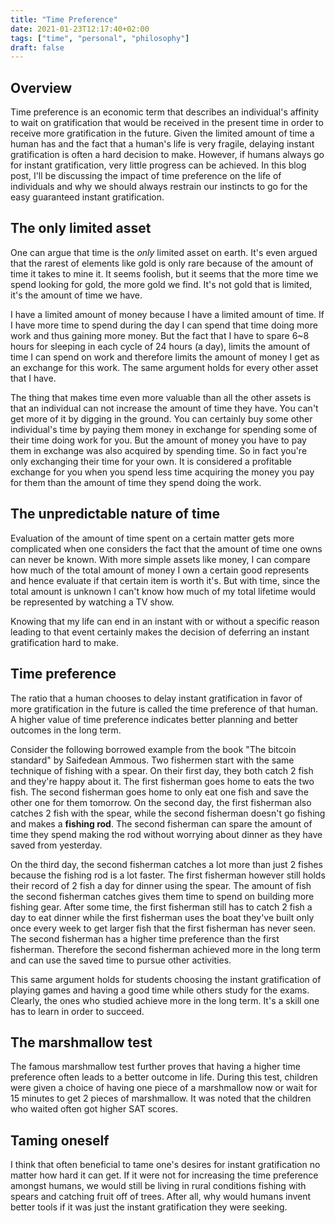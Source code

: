 ```yaml
---
title: "Time Preference"
date: 2021-01-23T12:17:40+02:00
tags: ["time", "personal", "philosophy"]
draft: false
---
```


## Overview

Time preference is an economic term that describes an individual's affinity to wait on gratification that would be received in the present time in order to receive more gratification in the future. Given the limited amount of time a human has and the fact that a human's life is very fragile, delaying instant gratification is often a hard decision to make. However, if humans always go for instant gratification, very little progress can be achieved. In this blog post, I'll be discussing the impact of time preference on the life of individuals and why we should always restrain our instincts to go for the easy guaranteed instant gratification.

## The only limited asset

One can argue that time is the _only_ limited asset on earth. It's even argued that the rarest of elements like gold is only rare because of the amount of time it takes to mine it. It seems foolish, but it seems that the more time we spend looking for gold, the more gold we find. It's not gold that is limited, it's the amount of time we have.

I have a limited amount of money because I have a limited amount of time. If I have more time to spend during the day I can spend that time doing more work and thus gaining more money. But the fact that I have to spare 6~8 hours for sleeping in each cycle of 24 hours (a day), limits the amount of time I can spend on work and therefore limits the amount of money I get as an exchange for this work. The same argument holds for every other asset that I have.

The thing that makes time even more valuable than all the other assets is that an individual can not increase the amount of time they have. You can't get more of it by digging in the ground. You can certainly buy some other individual's time by paying them money in exchange for spending some of their time doing work for you. But the amount of money you have to pay them in exchange was also acquired by spending time. So in fact you're only exchanging their time for your own. It is considered a profitable exchange for you when you spend less time acquiring the money you pay for them than the amount of time they spend doing the work.

## The unpredictable nature of time

Evaluation of the amount of time spent on a certain matter gets more complicated when one considers the fact that the amount of time one owns can never be known. With more simple assets like money, I can compare how much of the total amount of money I own a certain good represents and hence evaluate if that certain item is worth it's. But with time, since the total amount is unknown I can't know how much of my total lifetime would be represented by watching a TV show.

Knowing that my life can end in an instant with or without a specific reason leading to that event certainly makes the decision of deferring an instant gratification hard to make.

## Time preference

The ratio that a human chooses to delay instant gratification in favor of more gratification in the future is called the time preference of that human. A higher value of time preference indicates better planning and better outcomes in the long term.

Consider the following borrowed example from the book "The bitcoin standard" by Saifedean Ammous. Two fishermen start with the same technique of fishing with a spear. On their first day, they both catch 2 fish and they're happy about it. The first fisherman goes home to eats the two fish. The second fisherman goes home to only eat one fish and save the other one for them tomorrow. On the second day, the first fisherman also catches 2 fish with the spear, while the second fisherman doesn't go fishing and makes a **fishing rod**. The second fisherman can spare the amount of time they spend making the rod without worrying about dinner as they have saved from yesterday.

On the third day, the second fisherman catches a lot more than just 2 fishes because the fishing rod is a lot faster. The first fisherman however still holds their record of 2 fish a day for dinner using the spear. The amount of fish the second fisherman catches gives them time to spend on building more fishing gear. After some time, the first fisherman still has to catch 2 fish a day to eat dinner while the first fisherman uses the boat they've built only once every week to get larger fish that the first fisherman has never seen. The second fisherman has a higher time preference than the first fisherman. Therefore the second fisherman achieved more in the long term and can use the saved time to pursue other activities.

This same argument holds for students choosing the instant gratification of playing games and having a good time while others study for the exams. Clearly, the ones who studied achieve more in the long term. It's a skill one has to learn in order to succeed.

## The marshmallow test

The famous marshmallow test further proves that having a higher time preference often leads to a better outcome in life. During this test, children were given a choice of having one piece of a marshmallow now or wait for 15 minutes to get 2 pieces of marshmallow. It was noted that the children who waited often got higher SAT scores.

## Taming oneself

I think that often beneficial to tame one's desires for instant gratification no matter how hard it can get. If it were not for increasing the time preference amongst humans, we would still be living in rural conditions fishing with spears and catching fruit off of trees. After all, why would humans invent better tools if it was just the instant gratification they were seeking.
